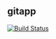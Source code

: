 ## gitapp
[![Build Status](https://dev.azure.com/johnwebb1993/AgileProject/_apis/build/status%2FDevops70895.gitapp?branchName=master)](https://dev.azure.com/johnwebb1993/AgileProject/_build/latest?definitionId=6&branchName=master)
